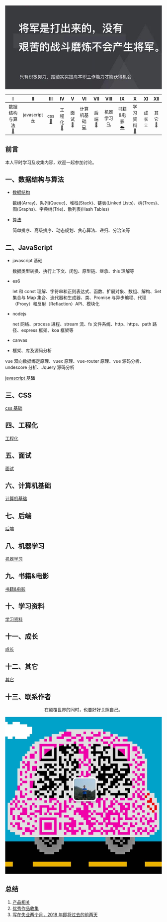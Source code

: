 ![image](./img/timg.jpg)
<br>

|                      I                      |                 II                  |          III          |             IV              |            V             |                 VI                 |           VII           |              VIII               |                IX                |               X                |            XI             |           XII            |
| :-----------------------------------------: | :---------------------------------: | :-------------------: | :-------------------------: | :----------------------: | :--------------------------------: | :---------------------: | :-----------------------------: | :------------------------------: | :----------------------------: | :-----------------------: | :----------------------: |
| 数据结构与算法<br />[📝](#一数据结构与算法) | javascript<br/>[☕️](#二JavaScript) | css<br />[🐍](#三css) | 工程化<br />[🔗](#四工程化) | 面试<br/>[💾](#五面试题) | 计算机基础<br/>[💻](#六计算机基础) | 后端<br />[📖](#七后端) | 机器学习<br/> [🔍](#八机器学习) | 书籍&电影<br/>[☁️](#九书籍&电影) | 学习资料<br/>[📃](#十学习资料) | 成长<br />[💡](#十一成长) | 其它<br/>[🔨](#十二其它) |

## 前言

本人平时学习及收集内容，欢迎一起参加讨论。

## 一、数据结构与算法

- [数据结构](https://github.com/cs-learning-record/algorithm)

  数组(Array)、队列(Queue)、堆栈(Stack)、链表(Linked Lists)、树(Trees)、图(Graphs)、字典树(Trie)、散列表(Hash Tables)

- [算法](https://github.com/cs-learning-record/algorithm)

  简单排序、高级排序、动态规划、贪心算法、递归、分治法等

## 二、JavaScript

- javascript 基础

  数据类型转换、执行上下文、闭包、原型链、继承、this 理解等

- es6

  let 和 const 理解、字符串和正则表达式、函数、扩展对象、数组、解构、Set 集合与 Map 集合、迭代器和生成器、类、Promise 与异步编程、代理（Proxy）和反射（Reflaction）API、模块化

- nodejs

  net 网络、process 进程、stream 流、fs 文件系统、http、https、path 路径、express 框架、koa 框架等

- canvas

- 框架、库及源码分析

vue 双向数据绑定原理、vuex 原理、vue-router 原理、vue 源码分析、undescore 分析、Jquery 源码分析

[javascript 基础](https://github.com/overnewfe/javascript)

## 三、CSS

[css 基础](https://github.com/overnewfe/css)

## 四、工程化

[工程化](https://github.com/overnewfe/engineering-practice)

## 五、面试

[面试](https://github.com/cs-learning-record/interview-question)

## 六、计算机基础

[计算机基础](https://github.com/overnewfe/cs)

## 七、后端

[后端](https://github.com/cs-learning-record/backend)

## 八、机器学习

[机器学习](https://github.com/overnewfe/AI)

## 九、书籍&电影

[书籍&电影](https://github.com/overnewfe/book)

## 十、学习资料

[学习资料](https://github.com/overnewfe/learning-materials)

## 十一、成长

[成长](https://github.com/overnewfe/growing-up)

## 十二、其它

[其它](https://github.com/overnewfe/other)

## 十三、联系作者

<div align="center">
    <p>
        在颠覆世界的同时，也要好好关照自己。
    </p>
    <img src="./img/webchat.jpg" />
</div>

## 总结

1.  [产品相关](https://github.com/ftTony/blog/tree/master/%E4%BA%A7%E5%93%81%E7%9B%B8%E5%85%B3)
2.  [优秀作品收集](https://github.com/ftTony/blog/tree/master/%E4%BC%98%E7%A7%80%E4%BD%9C%E5%93%81%E6%94%B6%E9%9B%86)
3.  [写在失业两个月，2018 年即将过去的前两天](https://github.com/ftTony/blog/issues/17)
